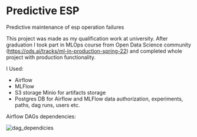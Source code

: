Predictive ESP
==============================

Predictive maintenance of esp operation failures

This project was made as my qualification work at university. 
After graduation I took part in MLOps course from Open Data Science community (https://ods.ai/tracks/ml-in-production-spring-22)
and completed whole project with production functionality.

I Used:
- Airflow
- MLFlow 
- S3 storage Minio for artifacts storage
- Postgres DB for Airflow and MLFlow data authorization, experiments, paths, dag runs, users etc.

Airflow DAGs dependencies:

![dag_dependicies](https://user-images.githubusercontent.com/81869942/191067034-33f54c68-538e-40df-a77b-10f88227032e.png)
